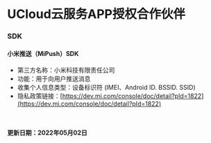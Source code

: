# UCloud云服务APP授权合作伙伴

### SDK
#### 小米推送（MiPush）SDK
* 第三方名称：小米科技有限责任公司
* 功能：用于向用户推送消息
* 收集个人信息类型：设备标识符 (IMEI、Android ID. BSSID. SSID)
* 隐私政策链接：[https://dev.mi.com/console/doc/detail?pId=1822](https://dev.mi.com/console/doc/detail?pId=1822)


<br><br>
**更新日期：2022年05月02日**